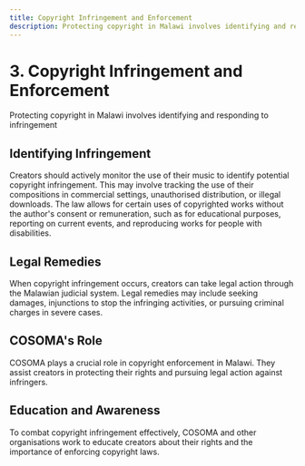 ```yaml
---
title: Copyright Infringement and Enforcement
description: Protecting copyright in Malawi involves identifying and responding to infringement
---
```

# 3. Copyright Infringement and Enforcement

Protecting copyright in Malawi involves identifying and responding to infringement

## Identifying Infringement

Creators should actively monitor the use of their music to identify potential copyright infringement. This may involve tracking the use of their compositions in commercial settings, unauthorised distribution, or illegal downloads.
The law allows for certain uses of copyrighted works without the author's consent or remuneration, such as for educational purposes, reporting on current events, and reproducing works for people with disabilities.

## Legal Remedies

When copyright infringement occurs, creators can take legal action through the Malawian judicial system. Legal remedies may include seeking damages, injunctions to stop the infringing activities, or pursuing criminal charges in severe cases.

## COSOMA's Role

COSOMA plays a crucial role in copyright enforcement in Malawi. They assist creators in protecting their rights and pursuing legal action against infringers.

## Education and Awareness

To combat copyright infringement effectively, COSOMA and other organisations work to educate creators about their rights and the importance of enforcing copyright laws.
